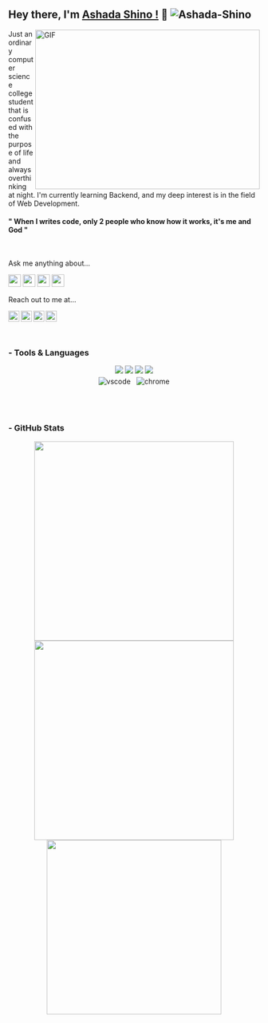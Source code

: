 ## Hey there, I'm [Ashada Shino !](https://github.com/Ashada-Shino) 👋 <a align="left"><img src="https://komarev.com/ghpvc/?username=Ashada-Shino&label=Views&color=blue&style=flat&logo=appveyor" alt="Ashada-Shino" /></a>

<img align="right" alt="GIF"
    src="https://user-images.githubusercontent.com/90718856/198833435-d8d71faa-2d13-4fe9-8572-96847743ecda.gif?raw=true"
    width="450" height="320" />

Just an ordinary computer science college student that is confused with the purpose of life and always overthinking at
night.
I'm currently learning Backend,
and my deep interest is in the field of Web Development.

#### " When I writes code, only 2 people who know how it works, it's me and God "
<br />

Ask me anything about...


<img src='https://img.shields.io/badge/html-%230095D5?logo=html&logoColor=blue&style=for-the-badge' height='25' /> <img
    src='https://img.shields.io/badge/WebDev-3DDC84?logo=web&logoColor=white&style=for-the-badge' height='25' /> <img
    src='https://img.shields.io/badge/css-%230095D5.svg?&style=for-the-badge&logo=css&logoColor=white' height='25' />
<img src='https://img.shields.io/badge/js-%2300ADD8.svg?&style=for-the-badge&logo=js&logoColor=white' height='25' />


Reach out to me at...

<!-- <a href="https://twitter.com"> -->
<img align="left" alt="Ashada Twitter" width="22px"
    src="https://cdn.jsdelivr.net/npm/simple-icons@v3/icons/twitter.svg" />
<!-- </a><a href="https://www.linkedin.com"> -->
<img align="left" alt="Ashada Linkdein" width="22px"
    src="https://cdn.jsdelivr.net/npm/simple-icons@v3/icons/linkedin.svg" />
<!-- </a><a href="https://instagram.com"> -->
<img align="left" alt="Ashada Instagram" width="22px"
    src="https://cdn.jsdelivr.net/npm/simple-icons@v3/icons/instagram.svg" />
<!-- </a><a href="https://www.facebook.com"> -->
<img align="left" alt="Ashada Facebook" width="22px"
    src="https://cdn.jsdelivr.net/npm/simple-icons@v3/icons/facebook.svg" />
</a>
<br /><br />
<br />

### - Tools & Languages

<p align="center">
    <!-- For more icons please follow  https://github.com/MikeCodesDotNET/ColoredBadges -->
    <!-- <img src="https://raw.githubusercontent.com/khattakdev/khattakdev/master/svg/dev/languages/js.svg" alt="js" style="vertical-align:top; margin:4px">
  <img src="https://raw.githubusercontent.com/khattakdev/khattakdev/master/svg/dev/frameworks/react.svg" alt="react" style="vertical-align:top; margin:4px">
  <img src="https://raw.githubusercontent.com/khattakdev/khattakdev/master/svg/dev/languages/python.svg" alt="csharp" style="vertical-align:top; margin:4px">
  <img src="https://img.shields.io/badge/Flutter-02569B?style=for-the-badge&logo=flutter&logoColor=white" />
  <img src="https://img.shields.io/badge/Dart-0175C2?style=for-the-badge&logo=dart&logoColor=white" />
  <img src="https://img.shields.io/badge/firebase-ffca28?style=for-the-badge&logo=firebase&logoColor=black" />
  <img src="https://img.shields.io/badge/Python-FFD43B?style=for-the-badge&logo=python&logoColor=darkgreen" /> 
  -->
    <img src="https://img.shields.io/badge/java-%23ED8B00.svg?style=for-the-badge&logo=java&logoColor=white" />
    <img src="https://img.shields.io/badge/html5-%23E34F26.svg?style=for-the-badge&logo=html5&logoColor=white" />
    <img src="https://img.shields.io/badge/Git-F05032?style=for-the-badge&logo=git&logoColor=white" />
    <img
        src="https://img.shields.io/badge/NetBeansIDE-1B6AC6.svg?style=for-the-badge&logo=apache-netbeans-ide&logoColor=white" />
    <br />
    <!--
  <img src="https://github.com/MikeCodesDotNET/ColoredBadges/blob/master/svg/dev/languages/java.svg" alt="java" style="vertical-align:top; margin:4px">
  <img src="https://raw.githubusercontent.com/khattakdev/khattakdev/master/svg/dev/languages/html.svg" alt="html" style="vertical-align:top; margin:4px">
  <img src="https://raw.githubusercontent.com/khattakdev/khattakdev/master/svg/dev/services/npm.svg" alt="npm" style="vertical-align:top; margin:4px">
  -->
    <img src="https://raw.githubusercontent.com/khattakdev/khattakdev/master/svg/dev/tools/visualstudio_code.svg"
        alt="vscode" style="vertical-align:top; margin:4px">
    <img src="https://raw.githubusercontent.com/khattakdev/khattakdev/master/svg/dev/misc/chrome.svg" alt="chrome"
        style="vertical-align:top; margin:4px">


</p>
<br /><br />

### - GitHub Stats

<!--##### Picture 1 #####-->
<p align="center">
    <picture>
        <source
            srcset="https://github-readme-stats.vercel.app/api?username=Ashada-Shino&show_icons=true&locale=en&theme=tokyonight"
            alt="Ashada-Shino" width="400"
            media="(prefers-color-scheme: dark)" />
        <source
            srcset="https://github-readme-stats.vercel.app/api?username=Ashada-Shino&show_icons=true"
            alt="Ashada-Shino" width="400"
            media="(prefers-color-scheme: light), (prefers-color-scheme: no-preference)" />
        <img src="https://github-readme-stats.vercel.app/api?username=Ashada-Shino&show_icons=true" />
    </picture>
    <!--##### Picture 2 #####-->
    <picture>
        <source 
            srcset="https://github-readme-streak-stats.herokuapp.com/?user=Ashada-Shino&theme=tokyonight"
            alt="Ashada-Shino" width="400"
            media="(prefers-color-scheme: dark)" />
        <source 
            srcset="https://github-readme-streak-stats.herokuapp.com/?user=Ashada-Shino"
            alt="Ashada-Shino" width="400" 
            media="(prefers-color-scheme: light), (prefers-color-scheme: no-preference)" />
        <img src="https://github-readme-stats.vercel.app/api?username=Ashada-Shino&show_icons=true" />
    </picture>
    </br>
    <!--####### Picture 3 #####-->
    <picture>
        <source
            srcset="https://github-readme-stats.vercel.app/api/top-langs?username=Ashada-Shino&show_icons=true&locale=en&layout=compact&theme=tokyonight"
            alt="Ashada-Shino" width="350"
            media="(prefers-color-scheme: dark)" />
        <source 
            srcset="https://github-readme-stats.vercel.app/api/top-langs?username=Ashada-Shino&show_icons=true&locale=en&layout=compact"
            alt="Ashada-Shino" width="350"
            media="(prefers-color-scheme: light), (prefers-color-scheme: no-preference)" />
        <img src="https://github-readme-stats.vercel.app/api?username=Ashada-Shino&show_icons=true" />
    </picture>
</p>
<br /><br />

<!-- 

<br/>
<br/>
- 🔭 I’m currently working on front-end technologies. <br/>
- 🌱 I’m currently learning Dart-Flutter and Data Analytics. <br/>
- 👯 I’m looking to collaborate on open-source Flutter App + Data Analytics Projects. <br/>
- 🤔 I’m looking for help with my open source projects<br/>
- 💬 Apart from tech you can Ask me about TV Shows and Books<br/>
- 📫 How to reach me at email.com<br/>
- ⚡ Fun fact: I can mentally be present in a meeting for 45-60 minutes. <br/>

<br/>
 -->
